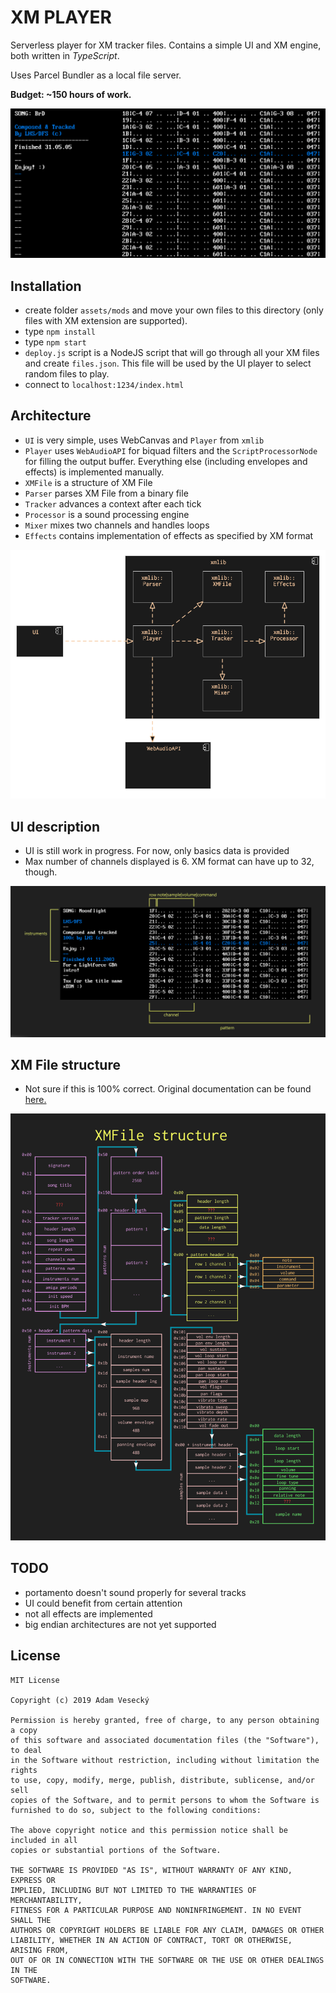 # XM PLAYER

Serverless player for XM tracker files. Contains a simple UI and XM engine, both written in *TypeScript*.

Uses Parcel Bundler as a local file server.

**Budget: ~150 hours of work.**

![XM Player screenshot](docs/screenshot.png)

## Installation
* create folder `assets/mods` and move your own files to this directory (only files with XM extension are supported). 
* type `npm install`
* type `npm start`
* `deploy.js` script is a NodeJS script that will go through all your XM files and create `files.json`. This file will be used by the UI player to select random files to play.
* connect to `localhost:1234/index.html`

## Architecture

* `UI` is very simple, uses WebCanvas and `Player` from `xmlib`
* `Player` uses `WebAudioAPI` for biquad filters and the `ScriptProcessorNode` for filling the output buffer. Everything else (including envelopes and effects) is implemented manually.
* `XMFile` is a structure of XM File
* `Parser` parses XM File from a binary file
* `Tracker` advances a context after each tick
* `Processor` is a sound processing engine
* `Mixer` mixes two channels and handles loops
* `Effects` contains implementation of effects as specified by XM format

![XM Architecture](docs/architecture.png)

## UI description

* UI is still work in progress. For now, only basics data is provided
* Max number of channels displayed is 6. XM format can have up to 32, though.

![UI legend](docs/xmplayer_ui.png)

## XM File structure

* Not sure if this is 100% correct. Original documentation can be found [here.](http://ftp.modland.com/pub/documents/format_documentation/FastTracker%202%20v2.04%20(.xm).html)

![XM File Structure](docs/xmfile_structure.png)

## TODO

* portamento doesn't sound properly for several tracks
* UI could benefit from certain attention
* not all effects are implemented
* big endian architectures are not yet supported

## License

    MIT License

    Copyright (c) 2019 Adam Vesecký

    Permission is hereby granted, free of charge, to any person obtaining a copy
    of this software and associated documentation files (the "Software"), to deal
    in the Software without restriction, including without limitation the rights
    to use, copy, modify, merge, publish, distribute, sublicense, and/or sell
    copies of the Software, and to permit persons to whom the Software is
    furnished to do so, subject to the following conditions:

    The above copyright notice and this permission notice shall be included in all
    copies or substantial portions of the Software.

    THE SOFTWARE IS PROVIDED "AS IS", WITHOUT WARRANTY OF ANY KIND, EXPRESS OR
    IMPLIED, INCLUDING BUT NOT LIMITED TO THE WARRANTIES OF MERCHANTABILITY,
    FITNESS FOR A PARTICULAR PURPOSE AND NONINFRINGEMENT. IN NO EVENT SHALL THE
    AUTHORS OR COPYRIGHT HOLDERS BE LIABLE FOR ANY CLAIM, DAMAGES OR OTHER
    LIABILITY, WHETHER IN AN ACTION OF CONTRACT, TORT OR OTHERWISE, ARISING FROM,
    OUT OF OR IN CONNECTION WITH THE SOFTWARE OR THE USE OR OTHER DEALINGS IN THE
    SOFTWARE.

